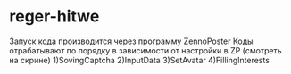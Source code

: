 # reger-hitwe
Запуск кода производится через программу ZennoPoster
Коды отрабатывают по порядку в зависимости от настройки в ZP (смотреть на скрине)
1)SovingCaptcha
2)InputData
3)SetAvatar
4)FillingInterests
